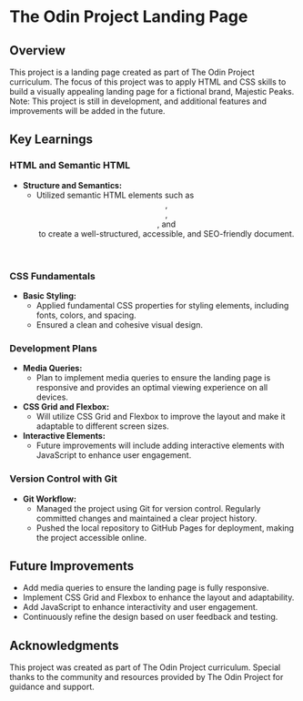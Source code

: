 # The Odin Project Landing Page
## Overview
This project is a landing page created as part of The Odin Project curriculum. The focus of this project was to apply HTML and CSS skills to build a visually appealing landing page for a fictional brand, Majestic Peaks. Note: This project is still in development, and additional features and improvements will be added in the future.

## Key Learnings

### HTML and Semantic HTML
- **Structure and Semantics:**
  - Utilized semantic HTML elements such as <header>, <footer>, <section>, and <article> to create a well-structured, accessible, and SEO-friendly document.

### CSS Fundamentals
- **Basic Styling:**
  - Applied fundamental CSS properties for styling elements, including fonts, colors, and spacing.
  - Ensured a clean and cohesive visual design.

### Development Plans
- **Media Queries:**
  - Plan to implement media queries to ensure the landing page is responsive and provides an optimal viewing experience on all devices.
- **CSS Grid and Flexbox:**
  - Will utilize CSS Grid and Flexbox to improve the layout and make it adaptable to different screen sizes.
- **Interactive Elements:**
  - Future improvements will include adding interactive elements with JavaScript to enhance user engagement.

### Version Control with Git
- **Git Workflow:**
  - Managed the project using Git for version control. Regularly committed changes and maintained a clear project history.
  - Pushed the local repository to GitHub Pages for deployment, making the project accessible online.

## Future Improvements
- Add media queries to ensure the landing page is fully responsive.
- Implement CSS Grid and Flexbox to enhance the layout and adaptability.
- Add JavaScript to enhance interactivity and user engagement.
- Continuously refine the design based on user feedback and testing.

## Acknowledgments
This project was created as part of The Odin Project curriculum. Special thanks to the community and resources provided by The Odin Project for guidance and support.
